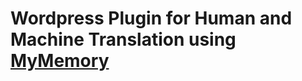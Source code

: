 Wordpress Plugin for Human and Machine Translation using [MyMemory](http://mymemory.translated.net/)
=====================================================================================================